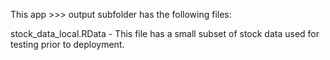 This app >>> output subfolder has the following files: 

stock_data_local.RData - This file has a small subset of stock data used for testing prior to deployment. 

